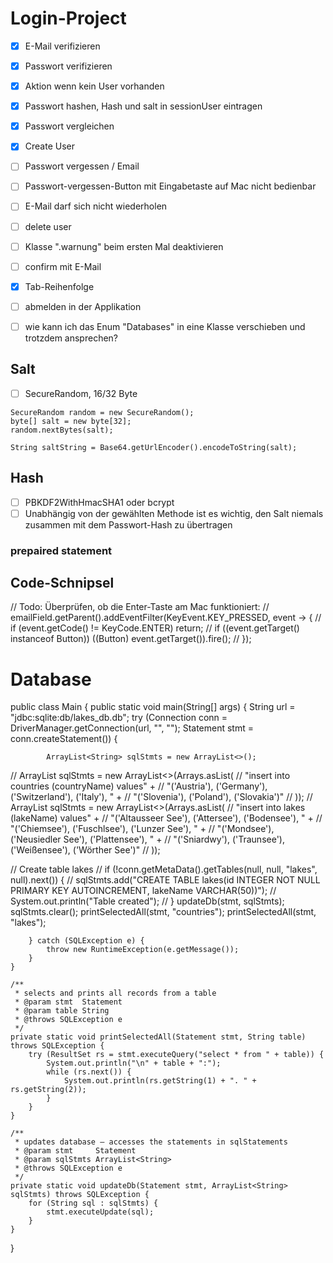 # Login-Project

- [x] E-Mail verifizieren
- [x] Passwort verifizieren
- [x] Aktion wenn kein User vorhanden
- [x] Passwort hashen, Hash und salt in sessionUser eintragen
- [x] Passwort vergleichen
- [x] Create User
- [ ] Passwort vergessen / Email
- [ ] Passwort-vergessen-Button mit Eingabetaste auf Mac nicht bedienbar
- [ ] E-Mail darf sich nicht wiederholen
- [ ] delete user

- [ ] Klasse ".warnung" beim ersten Mal deaktivieren
- [ ] confirm mit E-Mail
- [x] Tab-Reihenfolge
- [ ] abmelden in der Applikation
- [ ] wie kann ich das Enum "Databases" in eine Klasse verschieben und trotzdem ansprechen?

## Salt
- [ ] SecureRandom, 16/32 Byte
```
SecureRandom random = new SecureRandom();
byte[] salt = new byte[32];
random.nextBytes(salt);

String saltString = Base64.getUrlEncoder().encodeToString(salt);
```

## Hash
- [ ] PBKDF2WithHmacSHA1 oder bcrypt
- [ ] Unabhängig von der gewählten Methode ist es wichtig, den Salt niemals zusammen mit dem Passwort-Hash zu übertragen

### prepaired statement

## Code-Schnipsel
//        Todo: Überprüfen, ob die Enter-Taste am Mac funktioniert:
//        emailField.getParent().addEventFilter(KeyEvent.KEY_PRESSED, event -> {
//            if (event.getCode() != KeyCode.ENTER) return;
//            if ((event.getTarget() instanceof Button)) ((Button) event.getTarget()).fire();
//        });

# Database
public class Main {
public static void main(String[] args) {
String url = "jdbc:sqlite:db/lakes_db.db";
try (Connection conn = DriverManager.getConnection(url, "", "");
Statement stmt = conn.createStatement()) {

            ArrayList<String> sqlStmts = new ArrayList<>();
//            ArrayList<String> sqlStmts = new ArrayList<>(Arrays.asList(
//                    "insert into countries (countryName) values" +
//                            "('Austria'), ('Germany'), ('Switzerland'), ('Italy'), " +
//                            "('Slovenia'), ('Poland'), ('Slovakia')"
//            ));
//            ArrayList<String> sqlStmts = new ArrayList<>(Arrays.asList(
//                    "insert into lakes (lakeName) values" +
//                            "('Altausseer See'), ('Attersee'), ('Bodensee'), " +
//                            "('Chiemsee'), ('Fuschlsee'), ('Lunzer See'), " +
//                            "('Mondsee'), ('Neusiedler See'), ('Plattensee'), " +
//                            "('Sniardwy'), ('Traunsee'), ('Weißensee'), ('Wörther See')"
//            ));

//            Create table lakes
//            if (!conn.getMetaData().getTables(null, null, "lakes", null).next()) {
//                sqlStmts.add("CREATE TABLE lakes(id INTEGER NOT NULL PRIMARY KEY AUTOINCREMENT, lakeName VARCHAR(50))");
//                System.out.println("Table created");
//            }
updateDb(stmt, sqlStmts);
sqlStmts.clear();
printSelectedAll(stmt, "countries");
printSelectedAll(stmt, "lakes");

        } catch (SQLException e) {
            throw new RuntimeException(e.getMessage());
        }
    }

    /**
     * selects and prints all records from a table
     * @param stmt  Statement
     * @param table String
     * @throws SQLException e
     */
    private static void printSelectedAll(Statement stmt, String table) throws SQLException {
        try (ResultSet rs = stmt.executeQuery("select * from " + table)) {
            System.out.println("\n" + table + ":");
            while (rs.next()) {
                System.out.println(rs.getString(1) + ". " + rs.getString(2));
            }
        }
    }

    /**
     * updates database – accesses the statements in sqlStatements
     * @param stmt     Statement
     * @param sqlStmts ArrayList<String>
     * @throws SQLException e
     */
    private static void updateDb(Statement stmt, ArrayList<String> sqlStmts) throws SQLException {
        for (String sql : sqlStmts) {
            stmt.executeUpdate(sql);
        }
    }
}